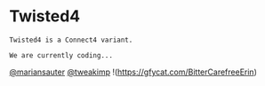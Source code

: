 # Twisted4


```
Twisted4 is a Connect4 variant.
```

```
We are currently coding...
```
[@mariansauter](https://github.com/mariansauter)
[@tweakimp](https://github.com/tweakimp)
!(https://gfycat.com/BitterCarefreeErin) 
